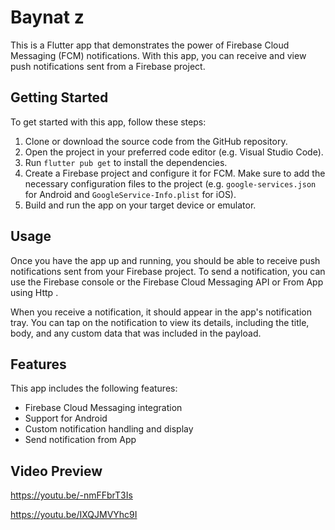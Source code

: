 

# Baynat z

This is a Flutter app that demonstrates the power of Firebase Cloud Messaging (FCM) notifications. With this app, you can receive and view push notifications sent from a Firebase project.

## Getting Started

To get started with this app, follow these steps:

1. Clone or download the source code from the GitHub repository.
2. Open the project in your preferred code editor (e.g. Visual Studio Code).
3. Run `flutter pub get` to install the dependencies.
4. Create a Firebase project and configure it for FCM. Make sure to add the necessary configuration files to the project (e.g. `google-services.json` for Android and `GoogleService-Info.plist` for iOS).
5. Build and run the app on your target device or emulator.

## Usage

Once you have the app up and running, you should be able to receive push notifications sent from your Firebase project. To send a notification, you can use the Firebase console or the Firebase Cloud Messaging API or From App using Http  .

When you receive a notification, it should appear in the app's notification tray. You can tap on the notification to view its details, including the title, body, and any custom data that was included in the payload.

## Features

This app includes the following features:

- Firebase Cloud Messaging integration
- Support for  Android  
- Custom notification handling and display
- Send notification  from  App


## Video Preview


https://youtu.be/-nmFFbrT3Is




https://youtu.be/IXQJMVYhc9I
